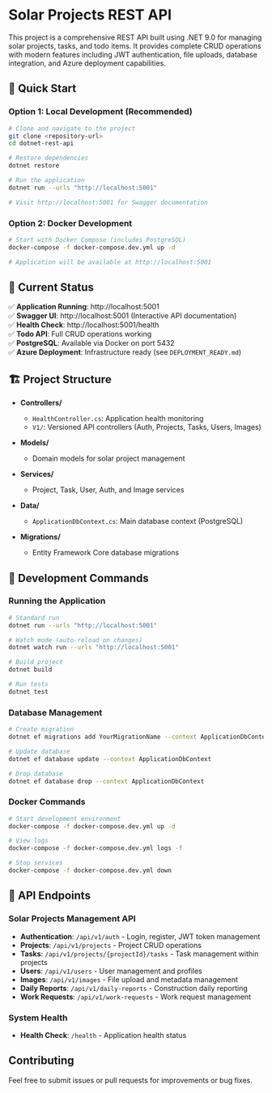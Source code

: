 # Solar Projects REST API

This project is a comprehensive REST API built using .NET 9.0 for managing solar projects, tasks, and todo items. It provides complete CRUD operations with modern features including JWT authentication, file uploads, database integration, and Azure deployment capabilities.

## 🚀 Quick Start

### **Option 1: Local Development (Recommended)**
```bash
# Clone and navigate to the project
git clone <repository-url>
cd dotnet-rest-api

# Restore dependencies
dotnet restore

# Run the application
dotnet run --urls "http://localhost:5001"

# Visit http://localhost:5001 for Swagger documentation
```

### **Option 2: Docker Development**
```bash
# Start with Docker Compose (includes PostgreSQL)
docker-compose -f docker-compose.dev.yml up -d

# Application will be available at http://localhost:5001
```

## 📱 Current Status

✅ **Application Running**: http://localhost:5001  
✅ **Swagger UI**: http://localhost:5001 (Interactive API documentation)  
✅ **Health Check**: http://localhost:5001/health  
✅ **Todo API**: Full CRUD operations working  
✅ **PostgreSQL**: Available via Docker on port 5432  
✅ **Azure Deployment**: Infrastructure ready (see `DEPLOYMENT_READY.md`)  

## 🏗️ Project Structure

- **Controllers/**
  - `HealthController.cs`: Application health monitoring
  - `V1/`: Versioned API controllers (Auth, Projects, Tasks, Users, Images)
  
- **Models/**
  - Domain models for solar project management
  
- **Services/**
  - Project, Task, User, Auth, and Image services
  
- **Data/**
  - `ApplicationDbContext.cs`: Main database context (PostgreSQL)
  
- **Migrations/**
  - Entity Framework Core database migrations

## 🔧 Development Commands

### **Running the Application**
```bash
# Standard run
dotnet run --urls "http://localhost:5001"

# Watch mode (auto-reload on changes)
dotnet watch run --urls "http://localhost:5001"

# Build project
dotnet build

# Run tests
dotnet test
```

### **Database Management**
```bash
# Create migration
dotnet ef migrations add YourMigrationName --context ApplicationDbContext

# Update database
dotnet ef database update --context ApplicationDbContext

# Drop database
dotnet ef database drop --context ApplicationDbContext
```

### **Docker Commands**
```bash
# Start development environment
docker-compose -f docker-compose.dev.yml up -d

# View logs
docker-compose -f docker-compose.dev.yml logs -f

# Stop services
docker-compose -f docker-compose.dev.yml down
```

## 🚀 API Endpoints

### **Solar Projects Management API**
- **Authentication**: `/api/v1/auth` - Login, register, JWT token management
- **Projects**: `/api/v1/projects` - Project CRUD operations
- **Tasks**: `/api/v1/projects/{projectId}/tasks` - Task management within projects
- **Users**: `/api/v1/users` - User management and profiles
- **Images**: `/api/v1/images` - File upload and metadata management
- **Daily Reports**: `/api/v1/daily-reports` - Construction daily reporting
- **Work Requests**: `/api/v1/work-requests` - Work request management

### **System Health**
- **Health Check**: `/health` - Application health status

## Contributing

Feel free to submit issues or pull requests for improvements or bug fixes.
<!-- Deployment triggered: 2025-06-08 14:26:14 -->
